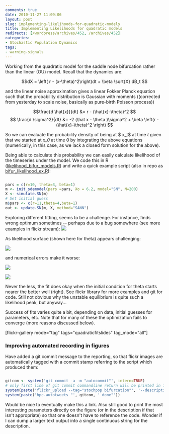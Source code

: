 ```yaml
---
comments: true
date: 2010-11-27 11:09:06
layout: post
slug: implementing-likelihoods-for-quadratic-models
title: Implementing Likelihoods for quadratic models
redirects: [/wordpress/archives/452, /archives/452]
categories:
- Stochastic Population Dynamics
tags:
- warning-signals
---
```


Working from the quadratic model for the saddle node bifurcation rather than the linear (OU) model.  Recall that the dynamics are:

$$dX = \left( r - (x-\theta)^2\right)dt + \beta \sqrt{X} dB_t $$

and the linear noise approximation gives a linear Fokker Planck equation such that the probability distribution is Gaussian with moments ((corrected from yesterday to scale noise, basically as pure-birth Poisson process))

$$\frac{d \hat{x}}{dt} &= r - (\hat{x}-\theta)^2 $$
$$ \frac{d \sigma^2}{dt} &= -2 (\hat x - \theta )\sigma^2 + \beta \left(r - (\hat{x}-\theta)^2 \right)   $$

So we can evaluate the probability density of being at $ x_t$ at time _t_ given that we started at _x_0_ at time 0 by integrating the above equations (numerically, in this case, as we lack a closed form solution for the above).

Being able to calculate this probability we can easily calculate likelihood of the timeseries under the model.  We code this in R ([likelihood_bifur_models.R](https://github.com/cboettig/structured-populations/commit/59a712f2ca7527ccd33ecd272729d29df7cac3d7#diff-0)) and write a quick example script (also in repo as [bifur_likelihood_ex.R](https://github.com/cboettig/structured-populations/commit/59a712f2ca7527ccd33ecd272729d29df7cac3d7#diff-1)):


```r

pars = c(r=10, theta=3, beta=1)
m <- init_sdemodel(pars =pars, Xo = 6.2, model="SN", N=200)
X <- simulate.SN(m)
# Set initial guess
m$pars <- c(r=11,theta=4,beta=1)
out <- update.SN(m, X, method="SANN")

```

Exploring different fitting, seems to be a challenge.  For instance, finds wrong optimum sometimes -- perhaps due to a bug somewhere (see more examples in flickr stream):
![]( http://farm5.staticflickr.com/4083/5213027405_7927655f38_o.png )

As likelihood surface (shown here for theta) appears challenging:

![]( http://farm6.staticflickr.com/5161/5213358725_a5071f4571_o.png )


and numerical errors make it worse:

![]( http://farm5.staticflickr.com/4087/5213376911_7ba94180e2_o.png )

![]( http://farm6.staticflickr.com/5081/5215261656_f8c9f04b2e_o.png )


Never the less, the fit does okay when the initial condition for theta starts nearer the better well (right).  See flickr library for more examples and git for code.  Still not obvious why the unstable equilibrium is quite such a likelihood peak, but anyway...

Success of fits varies quite a bit, depending on data, initial guesses for parameters, etc.  Note that for many of these the optimization fails to converge (more reasons discussed below).

[flickr-gallery mode="tag" tags="quadraticfitslides" tag_mode="all"]




### Improving automated recording in figures


Have added a git commit message to the reporting, so that flickr images are automatically tagged with a commit stamp referring to the script which produced them:

```r

gitcom <- system('git commit -a -m "autocommit"', intern=TRUE)
# only first line of git commit commandline return will be printed in flickr discription
system(paste('flickr_upload --tag="stochpop bifurcation"', '--description="', gitcom, '"',  ' saddle_node_fit.png'))
system(paste('hpc-autotweets "', gitcom, ' done"'))

```


Would be nice to eventually make this a link.  Also still good to print the most interesting parameters directly on the figure (or in the description if that isn't appropriate) so that one doesn't have to reference the code.  Wonder if I can dump a larger text output into a single continuous string for the description.
